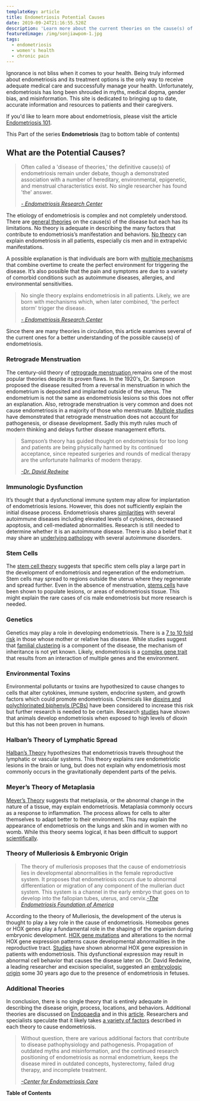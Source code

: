 ```yaml
---
templateKey: article
title: Endometriosis Potential Causes
date: 2019-09-24T21:16:55.520Z
description: 'Learn more about the current theories on the cause(s) of endometriosis '
featuredimage: /img/sonjiawpom-1.jpg
tags:
  - endometriosis
  - women's health
  - chronic pain
---
```

Ignorance is not bliss when it comes to your health. Being truly informed about endometriosis and its treatment options is the only way to receive adequate medical care and successfully manage your health. Unfortunately, endometriosis has long been shrouded in myths, medical dogma, gender bias, and misinformation. This site is dedicated to bringing up to date, accurate information and resources to patients and their caregivers. 

If you'd like to learn more about endometriosis, please visit the article [Endometriosis 101](/articles/2019-08-21-endometriosis/).

This Part of the series **Endometriosis** (tag to bottom table of contents)

<h2>What are the Potential Causes?</h2>

<blockquote>Often called a 'disease of theories,' the definitive cause(s) of endometriosis remain under debate, though a demonstrated association with a number of hereditary, environmental, epigenetic, and menstrual characteristics exist. No single researcher has found 'the' answer. 

<cite><a href="https://www.endocenter.org/do-you-have-endo/" target="_blank" rel="noopener noreferrer">- Endometriosis Research Center</a>  </cite>

</blockquote>

The etiology of endometriosis is complex and not completely understood. There are <a href="https://www.ncbi.nlm.nih.gov/books/NBK278996/" target="_blank" rel="noopener noreferrer">general theories</a> on the cause(s) of the disease but each has its limitations. No theory is adequate in describing the many factors that contribute to endometriosis’s manifestation and behaviors. <a href="https://www.ncbi.nlm.nih.gov/pmc/articles/PMC5925869/" target="_blank" rel="noopener noreferrer">No theory</a> can explain endometriosis in all patients, especially cis men and in extrapelvic manifestations. 

A possible explanation is that individuals are born with <a href="http://centerforendo.com/endometriosis-understanding-a-complex-disease" target="_blank" rel="noopener noreferrer">multiple mechanisms</a> that combine overtime to create the perfect environment for triggering the disease. It’s also possible that the pain and symptoms are due to a variety of comorbid conditions such as autoimmune diseases, allergies, and environmental sensitivities. 

<blockquote>No single theory explains endometriosis in all patients. Likely, we are born with mechanisms which, when later combined, 'the perfect storm' trigger the disease.

<cite><a href="https://www.endocenter.org/do-you-have-endo/" target="_blank" rel="noopener noreferrer">- Endometriosis Research Center</a></cite>

</blockquote>

Since there are many theories in circulation, this article examines several of the current ones for a better understanding of the possible cause(s) of endometriosis.

<h3>Retrograde Menstruation</h3>

The century-old theory of <a href="http://centerforendo.com/endometriosis-understanding-a-complex-disease" target="_blank" rel="noopener noreferrer">retrograde menstruation </a> remains one of the most popular theories despite its proven flaws. In the 1920's, Dr. Sampson proposed the disease resulted from a reversal in menstruation in which the endometrium is deposited and implanted outside of the uterus. The endometrium is not the same as endometriosis lesions so this does not offer an explanation. Also, retrograde menstruation is very common and does not cause endometriosis in a majority of those who menstruate. <a href="https://www.ncbi.nlm.nih.gov/pubmed/12372441" target="_blank" rel="noopener noreferrer">Multiple studies</a> have demonstrated that retrograde menstruation does not account for pathogenesis, or disease development. Sadly this myth rules much of modern thinking and delays further disease management efforts. 

<blockquote class="blockquote">Sampson’s theory has guided thought on endometriosis for too long and patients are being physically harmed by its continued acceptance, since repeated surgeries and rounds of medical therapy are the unfortunate hallmarks of modern therapy.

<cite><a href="http://endopaedia.info/origin20.html" target="_blank" rel="noopener noreferrer">-Dr. David Redwine</a></cite>

</blockquote>

<h3>Immunologic Dysfunction</h3>

It’s thought that a dysfunctional immune system may allow for implantation of endometriosis lesions. However, this does not sufficiently explain the initial disease process. Endometriosis shares <a href="https://www.ncbi.nlm.nih.gov/pubmed/22330229" target="_blank" rel="noopener noreferrer">similarities</a> with several autoimmune diseases including elevated levels of cytokines, decreased apoptosis, and cell-mediated abnormalities. Research is still needed to determine whether it is an autoimmune disease. There is also a belief that it may share an <a href="http://centerforendo.com/endometriosis-understanding-a-complex-disease" target="_blank" rel="noopener noreferrer">underlying pathology</a> with several autoimmune disorders.

<h3>Stem Cells</h3>

The <a href="https://www.endofound.org/stem-cell-theory-of-endometriosis" target="_blank" rel="noopener noreferrer">stem cell theory</a> suggests that specific stem cells play a large part in the development of endometriosis and regeneration of the endometrium. Stem cells may spread to regions outside the uterus where they regenerate and spread further. Even in the absence of menstruation, <a href="http://centerforendo.com/endometriosis-understanding-a-complex-disease" target="_blank" rel="noopener noreferrer">stems cells</a>  have been shown to populate lesions, or areas of endometriosis tissue. This might explain the rare cases of cis male endometriosis but more research is needed. 

<h3>Genetics</h3>

Genetics may play a role in developing endometriosis. There is a <a href="https://www.endocenter.org/do-you-have-endo/" target="_blank" rel="noopener noreferrer">7 to 10 fold risk</a> in those whose mother or relative has disease. While studies suggest that <a href="https://www.endofound.org/genetics-of-endometriosis" target="_blank" rel="noopener noreferrer">familial clustering</a> is a component of the disease, the mechanism of inheritance is not yet known. Likely, endometriosis is a <a href="https://www.ncbi.nlm.nih.gov/pmc/articles/PMC5925869/" target="_blank" rel="noopener noreferrer">complex gene trait</a> that results from an interaction of multiple genes and the environment. 

<h3>Environmental Toxins</h3>

Environmental pollutants or toxins are hypothesized to cause changes to cells that alter cytokines, immune system, endocrine system, and growth factors which could promote endometriosis. Chemicals like <a href="https://drbrighten.com/causes-endometriosis-5-natural-treatment-strategies/" target="_blank" rel="noopener noreferrer">dioxins and  polychlorinated biphenyls (PCBs)</a> have been considered to increase this risk but further research is needed to be certain. Research <a href="https://www.endometriosis-uk.org/sites/default/files/files/Information/Understanding-endometriosis.pdf" target="_blank" rel="noopener noreferrer">studies</a> have shown that animals develop endometriosis when exposed to high levels of dioxin but this has not been proven in humans. 

<h3>Halban’s Theory of Lymphatic Spread</h3> 

<a href="https://www.ncbi.nlm.nih.gov/books/NBK278996/" target="_blank" rel="noopener noreferrer">Halban’s Theory</a> hypothesizes that endometriosis travels throughout the lymphatic or vascular systems. This theory explains rare endometriotic lesions in the brain or lung, but does not explain why endometriosis most commonly occurs in the gravitationally dependent parts of the pelvis. 

<h3>Meyer’s Theory of Metaplasia</h3>

<a href="https://www.endometriosis-uk.org/sites/default/files/files/Information/Understanding-endometriosis.pdf" target="_blank" rel="noopener noreferrer">Meyer’s Theory</a> suggests that metaplasia, or the abnormal change in the nature of a tissue, may explain endometriosis. Metaplasia commonly occurs as a response to inflammation. The process allows for cells to alter themselves to adapt better to their environment. This may explain the appearance of endometriosis on the lungs and skin and in women with no womb. While this theory seems logical,  it has been difficult to support <a href="https://www.ncbi.nlm.nih.gov/books/NBK278996/" target="_blank" rel="noopener noreferrer">scientifically</a>.

<h3>Theory of Mulleriosis & Embryonic Origin</h3>

<blockquote class="blockquote">The theory of mulleriosis proposes that the cause of endometriosis lies in developmental abnormalities in the female reproductive system. It proposes that endometriosis occurs due to abnormal differentiation or migration of any component of the mullerian duct system. This system is a channel in the early embryo that goes on to develop into the fallopian tubes, uterus, and cervix.<cite><a href="https://www.endofound.org/mulleriosis-embryonic-origin" target="_blank" rel="noopener noreferrer">-The Endometriosis Foundation of America</a></cite>

</blockquote>

According to the theory of Mulleriosis, the development of the uterus is thought to play a key role in the cause of endometriosis. Homeobox genes or HOX genes play a fundamental role in the shaping of the organism during embryonic development. <a href="https://www.ncbi.nlm.nih.gov/pmc/articles/PMC4691806/" target="_blank" rel="noopener noreferrer">HOX gene mutations</a> and alterations to the normal HOX gene expression patterns cause developmental abnormalities in the reproductive tract. <a href="https://www.ncbi.nlm.nih.gov/pubmed/10325287" target="_blank" rel="noopener noreferrer">Studies</a> have shown abnormal HOX gene expression in patients with endometriosis. This dysfunctional expression may result in abnormal cell behavior that causes the disease later on. Dr. David Redwine, a leading researcher and excision specialist, suggested an <a href="http://endopaedia.info/origin37.html" target="_blank" rel="noopener noreferrer">embryologic origin</a> some 30 years ago due to the presence of endometriosis in fetuses. 

<h3>Additional Theories</h3>

In conclusion, there is no single theory that is entirely adequate in describing the disease origin, process, locations, and behaviors. Additional theories are discussed on <a href="http://endopaedia.info/resources.html#theories" target="_blank" rel="noopener noreferrer">Endopaedia</a> and in this <a href="https://www.ncbi.nlm.nih.gov/pmc/articles/PMC5925869/" target="_blank" rel="noopener noreferrer">article</a>. Researchers and specialists speculate that it likely takes <a href="https://www.danmartinmd.com/files/endotheory.pdf" target="_blank" rel="noopener noreferrer">a variety of factors</a> described in each theory to cause endometriosis.

<blockquote>Without question, there are various additional factors that contribute to disease pathophysiology and pathogenesis. Propagation of outdated myths and misinformation, and the continued research positioning of endometriosis as normal endometrium, keeps the disease mired in outdated concepts, hysterectomy, failed drug therapy, and incomplete treatment.  

<cite><a href="http://centerforendo.com/endometriosis-understanding-a-complex-disease" target="_blank" rel="noopener noreferrer">-Center for Endometriosis Care</a></cite>

</blockquote>

**Table of Contents**
